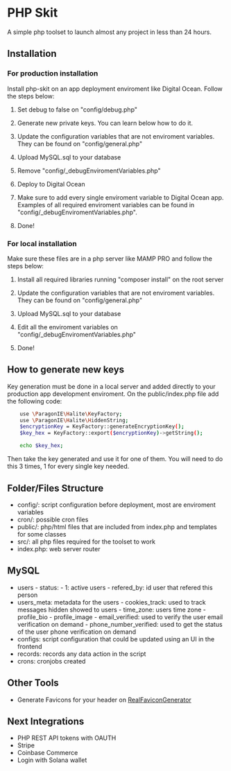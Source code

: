 # PHP Skit

A simple php toolset to launch almost any project in less than 24 hours.

## Installation

### For production installation

Install php-skit on an app deployment enviroment like Digital Ocean. Follow the steps below:

1. Set debug to false on "config/debug.php"

2. Generate new private keys. You can learn below how to do it.

3. Update the configuration variables that are not enviroment variables. They can be found on "config/general.php"

4. Upload MySQL.sql to your database 

5. Remove "config/_debugEnviromentVariables.php"

6. Deploy to Digital Ocean

7. Make sure to add every single enviroment variable to Digital Ocean app. Examples of all required enviroment variables can be found in "config/_debugEnviromentVariables.php".

8. Done!

### For local installation

Make sure these files are in a php server like MAMP PRO and follow the steps below:

1. Install all required libraries running "composer install" on the root server

2. Update the configuration variables that are not enviroment variables. They can be found on "config/general.php"

3. Upload MySQL.sql to your database

4. Edit all the enviroment variables on "config/_debugEnviromentVariables.php"

5. Done!

## How to generate new keys

Key generation must be done in a local server and added directly to your production app development enviroment. On the public/index.php file add the following code:

```bash
    use \ParagonIE\Halite\KeyFactory;
    use \ParagonIE\Halite\HiddenString;
    $encryptionKey = KeyFactory::generateEncryptionKey();
    $key_hex = KeyFactory::export($encryptionKey)->getString();

    echo $key_hex;
```

Then take the key generated and use it for one of them. You will need to do this 3 times, 1 for every single key needed.

## Folder/Files Structure

- config/: script configuration before deployment, most are enviroment variables
- cron/: possible cron files
- public/: php/html files that are included from index.php and templates for some classes
- src/: all php files required for the toolset to work
- index.php: web server router

## MySQL

- users
        - status:
                - 1: active users
        - refered_by: id user that refered this person
- users_meta: metadata for the users
        - cookies_track: used to track messages hidden showed to users
        - time_zone: users time zone
        - profile_bio
        - profile_image
        - email_verified: used to verify the user email verification on demand
        - phone_number_verified: used to get the status of the user phone verification on demand
- configs: script configuration that could be updated using an UI in the frontend
- records: records any data action in the script
- crons: cronjobs created

## Other Tools

- Generate Favicons for your header on [RealFaviconGenerator](https://realfavicongenerator.net/)

## Next Integrations

- PHP REST API tokens with OAUTH
- Stripe
- Coinbase Commerce
- Login with Solana wallet